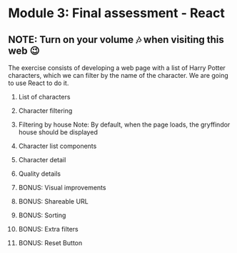 # Module 3: Final assessment - React

## NOTE: Turn on your volume 🎶 when visiting this web 😉

The exercise consists of developing a web page with a list of Harry Potter characters, which we can filter by the name of the character. We are going to use React to do it.

1. List of characters

2. Character filtering

3. Filtering by house Note: By default, when the page loads, the gryffindor house should be displayed

4. Character list components

5. Character detail

6. Quality details

7. BONUS: Visual improvements

8. BONUS: Shareable URL

9. BONUS: Sorting

10. BONUS: Extra filters

11. BONUS: Reset Button
